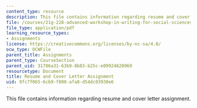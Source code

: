 ```yaml
---
content_type: resource
description: This file contains information regarding resume and cover letter assignment.
file: /courses/21g-228-advanced-workshop-in-writing-for-social-sciences-and-architecture-els-spring-2007/9fc7f0656cb9f890afa8d54dc03930e6_MIT21G.228S07_resume_cv.pdf
file_type: application/pdf
learning_resource_types:
- Assignments
license: https://creativecommons.org/licenses/by-nc-sa/4.0/
ocw_type: OCWFile
parent_title: Assignments
parent_type: CourseSection
parent_uid: 31786a31-63b9-8b83-b25c-e09924620969
resourcetype: Document
title: Resume and Cover Letter Assignment
uid: 9fc7f065-6cb9-f890-afa8-d54dc03930e6
---
```

This file contains information regarding resume and cover letter assignment.